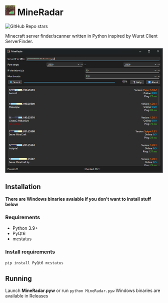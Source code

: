 
# <img src="images/icon.png" width="32"> MineRadar
![GitHub Repo stars](https://img.shields.io/github/stars/Myp3xx/MineRadar)

Minecraft server finder/scanner written in Python inspired by Wurst Client ServerFinder.

![Screenshot](images/screenshot.png)

## Installation
**There are Windows binaries avaiable if you don't want to install stuff below**
### Requirements
- Python 3.9+
- PyQt6
- mcstatus

### Install requirements
```bash
pip install PyQt6 mcstatus
```

## Running
Launch **MineRadar.pyw** or run `python MineRadar.pyw`
Windows binaries are available in Releases
